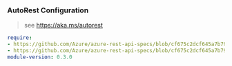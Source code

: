 ### AutoRest Configuration

> see https://aka.ms/autorest

``` yaml
require:
- https://github.com/Azure/azure-rest-api-specs/blob/cf675c2dcf645a7b79ff0894b2cc9cb43d35a397/specification/network/resource-manager/readme.md
- https://github.com/Azure/azure-rest-api-specs/blob/cf675c2dcf645a7b79ff0894b2cc9cb43d35a397/specification/network/resource-manager/readme.go.md
module-version: 0.3.0
```